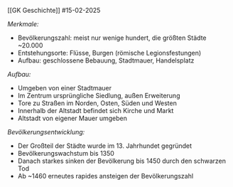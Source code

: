 [[GK Geschichte]]
#15-02-2025

_Merkmale:_
- Bevölkerungszahl: meist nur wenige hundert, die größten Städte ~20.000
- Entstehungsorte: Flüsse, Burgen (römische Legionsfestungen)
- Aufbau: geschlossene Bebauung, Stadtmauer, Handelsplatz

_Aufbau:_
- Umgeben von einer Stadtmauer
- Im Zentrum ursprüngliche Siedlung, außen Erweiterung
- Tore zu Straßen im Norden, Osten, Süden und Westen
- Innerhalb der Altstadt befindet sich Kirche und Markt
- Altstadt von eigener Mauer umgeben

_Bevölkerungsentwicklung:_
- Der Großteil der Städte wurde im 13. Jahrhundet gegründet
- Bevölkerungswachstum bis 1350
- Danach starkes sinken der Bevölkerung bis 1450 durch den schwarzen Tod
- Ab ~1460 erneutes rapides ansteigen der Bevölkerungszahl
